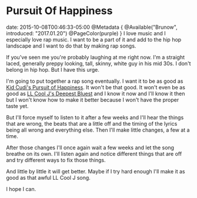 # Pursuit Of Happiness
date: 2015-10-08T00:46:33-05:00
@Metadata {
  @Available("Brunow", introduced: "2017.01.20")
  @PageColor(purple)
}
I love music and I especially love rap music. I want to be a part of it and add to the hip hop landscape and I want to do that by making rap songs.

If you've seen me you're probably laughing at me right now. I'm a straight laced, generally preppy looking, tall, skinny, white guy in his mid 30s. I don't belong in hip hop. But I have this urge.

I'm going to put together a rap song eventually. I want it to be as good as [Kid Cudi's Pursuit of Happiness](http://m.youtube.com/watch?v=7xzU9Qqdqww). It won't be that good. It won't even be as good as [LL Cool J's Deepest Bluest](http://m.youtube.com/watch?v=WkKb9OvXXvk) and I know it now and I'll know it then but I won't know how to make it better because I won't have the proper taste yet.

But I'll force myself to listen to it after a few weeks and I'll hear the things that are wrong, the beats that are a little off and the timing of the lyrics being all wrong and everything else. Then I'll make little changes, a few at a time.

After those changes I'll once again wait a few weeks and let the song breathe on its own. I'll listen again and notice different things that are off and try different ways to fix those things.

And little by little it will get better. Maybe if I try hard enough I'll make it as good as that awful LL Cool J song.

I hope I can.
